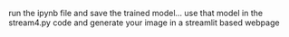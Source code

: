 run the ipynb file and save the trained model... use that model in the stream4.py code and generate your image in a streamlit based webpage
